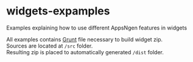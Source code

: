 widgets-expamples
=================

Examples explaining how to use different AppsNgen features in widgets

All examples contains [Grunt](http://gruntjs.com) file necessary to build widget zip.  
Sources are located at `/src` folder.  
Resulting zip is placed to automatically generated `/dist` folder. 
